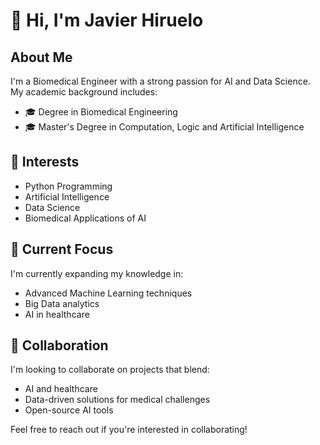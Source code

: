 # 👋 Hi, I'm Javier Hiruelo

## About Me
I'm a Biomedical Engineer with a strong passion for AI and Data Science. My academic background includes:
- 🎓 Degree in Biomedical Engineering
- 🎓 Master's Degree in Computation, Logic and Artificial Intelligence

## 👀 Interests
- Python Programming
- Artificial Intelligence
- Data Science
- Biomedical Applications of AI

## 🌱 Current Focus
I'm currently expanding my knowledge in:
- Advanced Machine Learning techniques
- Big Data analytics
- AI in healthcare

## 💞️ Collaboration
I'm looking to collaborate on projects that blend:
- AI and healthcare
- Data-driven solutions for medical challenges
- Open-source AI tools

Feel free to reach out if you're interested in collaborating!

<!---
JavierHiruelo/JavierHiruelo is a ✨ special ✨ repository because its `README.md` (this file) appears on your GitHub profile.
You can click the Preview link to take a look at your changes.
--->

<!---
JavierHiruelo/JavierHiruelo is a ✨ special ✨ repository because its `README.md` (this file) appears on your GitHub profile.
You can click the Preview link to take a look at your changes.
--->
